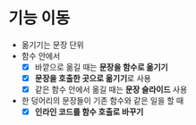 # 기능 이동

- 옮기기는 문장 단위
- 함수 안에서
	- [x] 바깥으로 옮길 때는 **문장을 함수로 옮기기**
	- [x] **문장을 호출한 곳으로 옮기기**로 사용
	- [x] 같은 함수 안에서 옮길 때는 **문장 슬라이드** 사용
- 한 덩어리의 문장들이 기존 함수와 같은 일을 할 때
	- [x] **인라인 코드를 함수 호출로 바꾸기** 

<!--stackedit_data:
eyJoaXN0b3J5IjpbMTkyMTIwNDk2NiwzODYyOTY5MzQsLTEzNT
Q2ODgxNjMsLTE0ODAyNjYzODgsLTE4OTIwMTQ5MDNdfQ==
-->